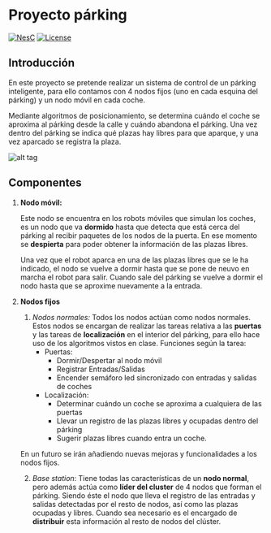 # Proyecto párking
[![NesC](https://img.shields.io/badge/NesC-1.3.5-red.svg)](http://nescc.sourceforge.net/)
[![License](https://img.shields.io/badge/License-BY/NC-yellow.svg)](https://github.com/carrodher/tinyOS/blob/master/LICENSE.markdown)

## Introducción
En este proyecto se pretende realizar un sistema de control de un párking inteligente, para ello contamos con 4 nodos fijos (uno en cada esquina del párking) y un nodo móvil en cada coche.

Mediante algoritmos de posicionamiento, se determina cuándo el coche se aproxima al párking desde la calle y cuándo abandona el párking. Una vez dentro del párking se indica qué plazas hay libres para que aparque, y una vez aparcado se registra la plaza.

![alt tag](https://github.com/carrodher/tinyOS/blob/master/proyecto/diagramas/esquemaInicial.png "Esquema inicial")

## Componentes
1. **Nodo móvil:**

    Este nodo se encuentra en los robots móviles que simulan los coches, es un nodo que va **dormido** hasta que detecta que está cerca del párking al recibir paquetes de los nodos de la puerta. En ese momento se **despierta** para poder obtener la información de las plazas libres.

    Una vez que el robot aparca en una de las plazas libres que se le ha indicado, el nodo se vuelve a dormir hasta que se pone de neuvo en marcha el robot para salir. Cuando sale del párking se vuelve a dormir el nodo hasta que se aproxime nuevamente a la entrada.

2. **Nodos fijos**
    1. _Nodos normales:_
    Todos los nodos actúan como nodos normales. Estos nodos se encargan de realizar las tareas relativa a las **puertas** y las tareas de **localización** en el interior del párking, para ello hace uso de los algoritmos vistos en clase.
    Funciones según la tarea:
        - Puertas:
            - Dormir/Despertar al nodo móvil
            - Registrar Entradas/Salidas
            - Encender semáforo led sincronizado con entradas y salidas de coches
        - Localización:
            - Determinar cuándo un coche se aproxima a cualquiera de las puertas
            - Llevar un registro de las plazas libres y ocupadas dentro del párking
            - Sugerir plazas libres cuando entra un coche.

     En un futuro se irán añadiendo nuevas mejoras y funcionalidades a los nodos fijos.

    2. _Base station_: 
    Tiene todas las características de un **nodo normal**, pero además actúa como **líder del cluster** de 4 nodos que forman el párking. Siendo éste el nodo que lleva el registro de las entradas y salidas detectadas por el resto de nodos, así como las plazas ocupadas y libres. Cuando sea necesario es el encargado de **distribuir** esta información al resto de nodos del clúster.
